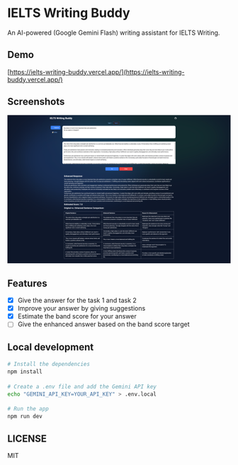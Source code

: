 # IELTS Writing Buddy

An AI-powered (Google Gemini Flash) writing assistant for IELTS Writing.

## Demo

[https://ielts-writing-buddy.vercel.app/](https://ielts-writing-buddy.vercel.app/)

## Screenshots

![Screenshot 1](./public/assets/images/demo.png)

## Features

- [x] Give the answer for the task 1 and task 2
- [x] Improve your answer by giving suggestions
- [x] Estimate the band score for your answer
- [ ] Give the enhanced answer based on the band score target

## Local development

```bash
# Install the dependencies
npm install

# Create a .env file and add the Gemini API key
echo "GEMINI_API_KEY=YOUR_API_KEY" > .env.local

# Run the app
npm run dev
```

## LICENSE

MIT
